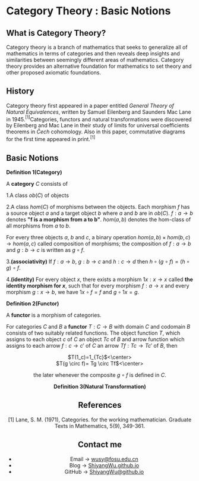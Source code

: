 # Category Theory : Basic Notions

<script src="https://cdn.mathjax.org/mathjax/latest/MathJax.js?config=TeX-AMS-MML_HTMLorMML" type="text/javascript"></script> <script type="text/x-mathjax-config"> MathJax.Hub.Config({ tex2jax: { skipTags: ['script', 'noscript', 'style', 'textarea', 'pre'], inlineMath: [['$','$']] } }); </script>

## What is Category Theory?

Category theory is a branch of mathematics that seeks to generalize all of mathematics in terms of categories and then reveals deep insights and similarities between seemingly different areas of mathematics. Category theory provides an alternative foundation for mathematics to set theory and other proposed axiomatic foundations.

## History

Category theory first appeared in a paper entitled _General Theory of Natural Equivalences_, written by Samuel Eilenberg and Saunders Mac Lane in 1945.$^{[1]}$Categories, functors and natural transformations were discovered by Eilenberg and Mac Lane in their study of limits for universal coefficients theorems in $\check{C}ech$ cohomology. Also in this paper, commutative diagrams for the first time appeared in print.$^{[1]}$

## Basic Notions

**Definition 1(Category)**

A **category** $C$ consists of

1.A class $ob(C)$ of objects

2.A class $hom(C)$ of morphisms between the objects. Each morphism $f$ has a source object $a$ and a target object $b$ where $a$ and $b$ are in $ob(C)$. $f: a \rightarrow b$ denotes **"f is a morphism from a to b"**. $hom(a, b)$ denotes the hom-class of all morphisms from $a$ to $b$. 

For every three objects $a$, $b$ and $c$, a binary operation $hom(a, b) \times hom(b, c) \rightarrow hom(a, c)$ called composition of morphisms; the composition of $f : a → b$ and $g : b → c$ is written as $g ∘ f$.

3.**(associativity)** If $f : a \rightarrow b$, $g : b \rightarrow c$ and $h : c → d$ then $h ∘ (g ∘ f) = (h ∘ g) ∘ f$.

4.**(identity)** For every object $x$, there exists a morphism $1x : x → x$ called **the identity morphism for $x$**, such that for every morphism $f : a → x$ and every morphism $g : x → b$, we have $1x ∘ f = f$ and $g ∘ 1x = g$.

**Definition 2(Functor)**

A **functor** is a morphism of categories.

For categories $C$ and $B$ a **functor** $T: C \rightarrow B$ with domain $C$ and codomain $B$ consists of two suitably related functions. The object function $T$, which assigns to each object $c$ of $C$ an object $Tc$ of $B$ and arrow function which assigns to each arrow $f:c \rightarrow c'$ of $C$ an arrow $Tf: Tc \rightarrow Tc'$ of $B$, then

<center>$T(1_c)=1_{Tc}$<\center>

<center>$T(g \circ f)= Tg \circ Tf$<\center>

the later whenever the composite $g \circ f$ is defined in $C$.

**Definition 3(Natural Transformation)**

## References

[1] Lane, S. M. (1971), Categories. for the working mathematician. Graduate Texts in Mathematics, 5(9), 349-361.

## Contact me

* Email -> <wusy@fosu.edu.cn>
* Blog -> [ShiyangWu.github.io](https://shiyangwu.github.io/)
* GitHub -> [ShiyangWu@github.io](https://github.com/ShiyangWu/ShiyangWu.github.io/blob/master/README.md)

